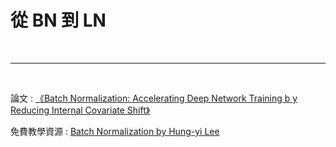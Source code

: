 # 從 BN 到 LN

<br>

---

<br>

論文 : [《Batch Normalization: Accelerating Deep Network Training b y Reducing Internal Covariate Shift》](https://arxiv.org/pdf/1502.03167.pdf)

免費教學資源 : [Batch Normalization by Hung-yi Lee](https://www.youtube.com/watch?v=BZh1ltr5Rkg)